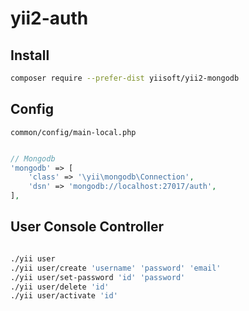 # yii2-auth

## Install

``` sh
composer require --prefer-dist yiisoft/yii2-mongodb
```

## Config

`common/config/main-local.php`

``` php

// Mongodb
'mongodb' => [
    'class' => '\yii\mongodb\Connection',
    'dsn' => 'mongodb://localhost:27017/auth',
],

```

## User Console Controller

``` sh

./yii user
./yii user/create 'username' 'password' 'email'
./yii user/set-password 'id' 'password'
./yii user/delete 'id'
./yii user/activate 'id'

```
